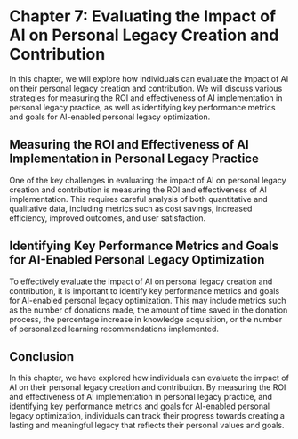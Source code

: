 Chapter 7: Evaluating the Impact of AI on Personal Legacy Creation and Contribution
===================================================================================

In this chapter, we will explore how individuals can evaluate the impact of AI on their personal legacy creation and contribution. We will discuss various strategies for measuring the ROI and effectiveness of AI implementation in personal legacy practice, as well as identifying key performance metrics and goals for AI-enabled personal legacy optimization.

Measuring the ROI and Effectiveness of AI Implementation in Personal Legacy Practice
------------------------------------------------------------------------------------

One of the key challenges in evaluating the impact of AI on personal legacy creation and contribution is measuring the ROI and effectiveness of AI implementation. This requires careful analysis of both quantitative and qualitative data, including metrics such as cost savings, increased efficiency, improved outcomes, and user satisfaction.

Identifying Key Performance Metrics and Goals for AI-Enabled Personal Legacy Optimization
-----------------------------------------------------------------------------------------

To effectively evaluate the impact of AI on personal legacy creation and contribution, it is important to identify key performance metrics and goals for AI-enabled personal legacy optimization. This may include metrics such as the number of donations made, the amount of time saved in the donation process, the percentage increase in knowledge acquisition, or the number of personalized learning recommendations implemented.

Conclusion
----------

In this chapter, we have explored how individuals can evaluate the impact of AI on their personal legacy creation and contribution. By measuring the ROI and effectiveness of AI implementation in personal legacy practice, and identifying key performance metrics and goals for AI-enabled personal legacy optimization, individuals can track their progress towards creating a lasting and meaningful legacy that reflects their personal values and goals.
